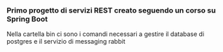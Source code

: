### Primo progetto di servizi REST creato seguendo un corso su Spring Boot  

Nella cartella bin ci sono i comandi necessari a gestire il database di postgres e il servizio di messaging rabbit  
